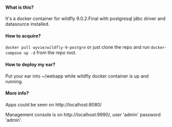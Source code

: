 #### What is this?
It's a docker container for wildfly 9.0.2.Final with postgresql jdbc driver and datasource installed.
#### How to acquire?
`docker pull wyvie/wildfly-9-postgre` or just clone the repo and run `docker-compose up -d` from the repo root.
#### How to deploy my ear?
Put your ear into ~/webapp while wildfly docker container is up and running.
#### More info?
Apps could be seen on http://localhost:8080/

Management console is on http://localhost:9990/, user 'admin' password 'admin'.
